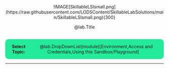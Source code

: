 <style>
.box {
  display: Inline-block;  
  text-align: center;
  padding: 15px;
  background-color: #23EB9A;
  border-radius: 10px;
  align-items: Center;
  display: flex;
  justify-content: center;
  }

</style>

<center>
!IMAGE[SkillableLSIsmall.png](https://raw.githubusercontent.com/LODSContent/SkillableLabSolutions/main/SkillableLSIsmall.png){300}

@lab.Title

</center>
<br>

<div class=box>
<b>Select Topic:</b>&nbsp;&nbsp;&nbsp;&nbsp; @lab.DropDownList(module)[Environment,Access and Credentials,Using this Sandbox/Playground]
</div>

---
